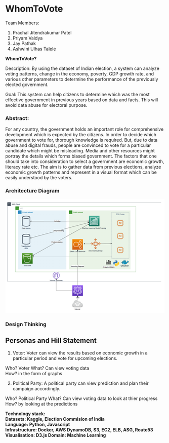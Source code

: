 # WhomToVote

Team Members:
1. Prachal Jitendrakumar Patel
2. Priyam Vaidya
3. Jay Pathak
4. Ashwini Ulhas Talele

**WhomToVote?**

Description: By using the dataset of Indian election, a system can analyze voting patterns, change in the economy, poverty, GDP growth rate, and various other parameters to determine the performance of the previously elected government.

Goal: This system can help citizens to determine which was the most effective government in previous years based on data and facts. This will avoid data abuse for electoral purpose.

<h3>Abstract: </h3>
For any country, the government holds an important role for comprehensive development which is expected by the citizens. In order to decide which government to vote for, thorough knowledge is required. But, due to data abuse and digital frauds, people are convinced to vote for a particular candidate which might be misleading. Media and other resources might portray the details which forms biased government. The factors that one should take into consideration to select a government are economic growth, literacy rate etc. The aim is to gather data from previous elections, analyze economic growth patterns and represent in a visual format which can be easily understood by the voters. 


<h3>Architecture Diagram</h3>

![Architecture diagram](Architecture.png)


<h3>Design Thinking</h3>

<h2>Personas and Hill Statement</h2>

1. Voter: Voter can view the results based on economic growth in a particular period and vote for upcoming elections.
  
  Who? Voter
  What? Can view voting data  
  How? in the form of graphs
  
2. Political Party: A political party can view prediction and plan their campaign accordingly.
  
  Who? Political Party
  What? Can view voting data to look at thier progress
  How? by looking at the predictions
  
  
  
**Technology stack: 
<br>Datasets: Kaggle, Election Commision of India
<br>Language: Python, Javascript
<br>Infrastructure: Docker, AWS DynamoDB, S3, EC2, ELB, ASG, Route53
<br>Visualisation: D3.js
Domain: Machine Learning**


